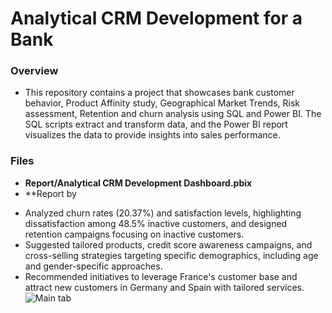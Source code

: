 # Analytical CRM Development for a Bank
### Overview
- This repository contains a project that showcases bank customer behavior, Product Affinity study, Geographical Market Trends, Risk assessment, Retention and churn analysis using SQL and Power BI. The SQL scripts extract and transform data, and the Power BI report visualizes the data to provide insights into sales performance.

### Files
* **Report/Analytical CRM Development Dashboard.pbix**
* **Report by 
- Analyzed churn rates (20.37%) and satisfaction levels, highlighting dissatisfaction among 48.5% inactive customers, and designed retention campaigns focusing on inactive customers.
- Suggested tailored products, credit score awareness campaigns, and cross-selling strategies targeting specific demographics, including age and gender-specific approaches.
- Recommended initiatives to leverage France's customer base and attract new customers in Germany and Spain with tailored services.
![Main tab](https://github.com/SreejithRamakrishnan/Analytical-CRM-Development-for-a-Bank/assets/160201399/3158ca07-b5a1-4539-be0d-d85315710a9b)


